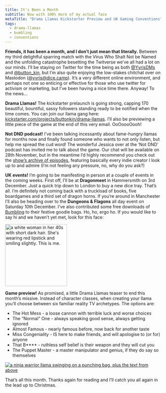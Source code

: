 ```yaml
---
title: It's Been a Month
subtitle: Now with 100% more of my actual face
metaTitle: "Drama Llamas Kickstarter Preview and UK Gaming Conventions"
tags:
  - drama-llamas
  - bumbling
  - conventions
---
```


<p>
    <b>Friends, it has been a month, and I don’t just mean that literally.</b> Between my third delightful sparring match with the Virus Who Shalt Not be Named and the unfolding catastrophe besetting the Twitverse we’ve all had a lot on our minds. I’ll be staying on Twitter for the time being as both <a href="https://twitter.com/YvrisDMs" target="_blank">@YvrisDMs</a> and <a href="https://twitter.com/button_kin" target="_blank">@button_kin</a>, but I’m also quite enjoying the low-stakes chitchat over on Mastodon (<a href="https://dice.camp/@yvris" target="_blank">@yvris@dice.camp</a>). It’s a very different online environment, and perhaps not one so enticing or effective for those who use twitter for activism or marketing, but I’ve been having a nice time there. Anyway! To the news…
</p><p>
    <b>Drama Llamas!</b> The kickstarter prelaunch is going strong, capping 170 beautiful, bountiful, sassy followers standing ready to be notified when the time comes. You can join our llama gang here: <a href="https://www.kickstarter.com/projects/buttonkin/drama-llamas" target="_blank">kickstarter.com/projects/buttonkin/drama-llamas</a>. I’ll also be previewing a little piece of the game at the end of this very email. OoOoooOooh!
</p><p>
    <b>Not DND podcast!</b> I’ve been talking incessantly about fame-hungry llamas for months now and finally found someone who wants to not only listen, but help me spread the cud word! </pun> The wonderful Jessica over at the ‘Not DND’ podcast has invited me to talk about the game. Our chat will be available on 28th November, but in the meantime I’d highly recommend you check out the <a href="https://notdnd.podbean.com/" target="_blank">show’s archive of episodes</a>, featuring basically every indie creator I look up to and admire (I’m not feeling any pressure, no, why do you ask?)
</p><p>
    <b>UK events!</b> I’m going to be manifesting in person at a couple of events in the coming weeks. First off, I’ll be at <b>Dragonmeet</b> in Hammersmith on 3rd December. Just a quick trip down to London to buy a new dice tray. That’s all. I’m definitely not coming back with a truckload of books, five boardgames and a third set of dragon horns. If you’re around in Manchester I’ll also be heading over to the <b>Dungeons & Flagons</b> all day event on Saturday 10th December. I’ve also contributed some free downloads of <a href="https://buttonkin.itch.io/bumbling" target="_blank">Bumbling</a> to their festive goodie bags. Ho, ho, ergo ho. If you would like to say hi and we haven’t yet met, look for this face:
</p>
<img src="/assets/images/newsletter/yvris_burke.jpeg" target="blank" alt="a white woman in her 40s with short dark hair. She's wearing red lipstick and smiling slightly. This is me." style="margin: auto;width:200px;"/>
<p>
    <b>Game preview!</b> As promised, a little Drama Llamas teaser to end this month’s missive. Instead of character classes, when creating your llama you’ll choose between six familiar reality TV archetypes. The options are:
</p><p>
    <ul>
        <li>The Hot Mess - a loose cannon with terrible luck and worse choices</li>
        <li>The “Normal” One - always speaking good sense, always getting ignored</li>
        <li>Almost Famous - nearly famous before, now back for another taste</li>
        <li>Miss Congeniality - IS here to make friends, and will apologise to (or for) anyone</li>
        <li>That B**** - ruthless self belief is their weapon and they will cut you</li>
        <li>The Puppet Master - a master manipulator and genius, if they do say so themselves</li>
    </ul>
</p>
<a href="https://www.kickstarter.com/projects/buttonkin/drama-llamas" target="_blank"><img src="/assets/images/newsletter/drama_llamas_preview_1.png" alt="a ninja warrior llama swinging on a punching bag, plus the text from above"/></a>
<p>That’s all this month. Thanks again for reading and I’ll catch you all again in the lead up to Christmas.</p>
